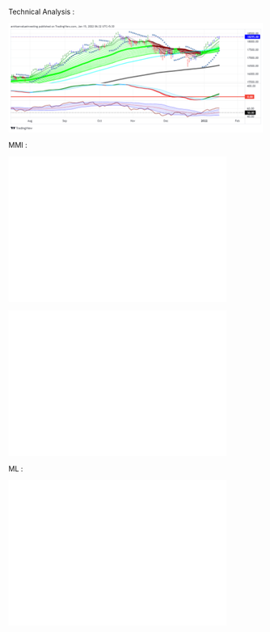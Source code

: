 Technical Analysis :

![This is image](https://github.com/anirbanghoshsbi/data/blob/main/charts/NIFTY1!_2022-01-15_06-32-09.png)

MMI : 


![This is image](https://github.com/anirbanghoshsbi/data/blob/main/charts/mmi.png)



![This is image](https://github.com/anirbanghoshsbi/data/blob/main/charts/mmi_bb.png)


ML :

![This is image](https://github.com/anirbanghoshsbi/data/blob/main/charts/ml.png)
